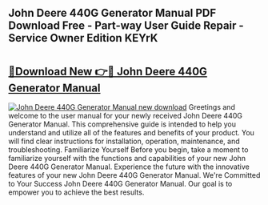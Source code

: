 ## John Deere 440G Generator Manual PDF Download Free - Part-way User Guide Repair - Service Owner Edition KEYrK

# <h2><a href="http://bc96608.oget.top/?id=John+Deere+440G+Generator+Manual">🔗Download New 👉🔴 John Deere 440G Generator Manual</a></h2>

[![John Deere 440G Generator Manual new download](https://i.imgur.com/5g1atiW.png)](http://bc96608.oget.top/?id=John+Deere+440G+Generator+Manual)
Greetings and welcome to the user manual for your newly received John Deere 440G Generator Manual. This comprehensive guide is intended to help you understand and utilize all of the features and benefits of your product. You will find clear instructions for installation, operation, maintenance, and troubleshooting. Familiarize Yourself Before you begin, take a moment to familiarize yourself with the functions and capabilities of your new John Deere 440G Generator Manual. Experience the future with the innovative features of your new John Deere 440G Generator Manual. We're Committed to Your Success John Deere 440G Generator Manual. Our goal is to empower you to achieve the best results.
